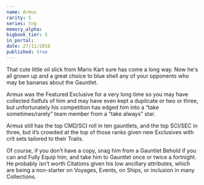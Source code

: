 ```yaml
---
name: Armus
rarity: 5
series: tng
memory_alpha:
bigbook_tier: 5
in_portal:
date: 27/11/2018
published: true
---
```


That cute little oil slick from Mario Kart sure has come a long way. Now he's all grown up and a great choice to blue shell any of your opponents who may be bananas about the Gauntlet. 

Armus was the Featured Exclusive for a very long time so you may have collected fistfuls of him and may have even kept a duplicate or two or three, but unfortunately his competition has edged him into a “take sometimes/rarely” team member from a “take always” star.

Armus still has the top CMD/SCI roll in ten gauntlets, and the top SCI/SEC in three, but it’s crowded at the top of those ranks given new Exclusives with crit sets tailored to their Traits. 

Of course, if you don’t have a copy, snag him from a Gauntlet Behold if you can and Fully Equip him, and take him to Gauntlet once or twice a fortnight. He probably isn’t worth Citations given his low ancillary attributes, which are being a non-starter on Voyages, Events, on Ships, or inclusion in many Collections.
